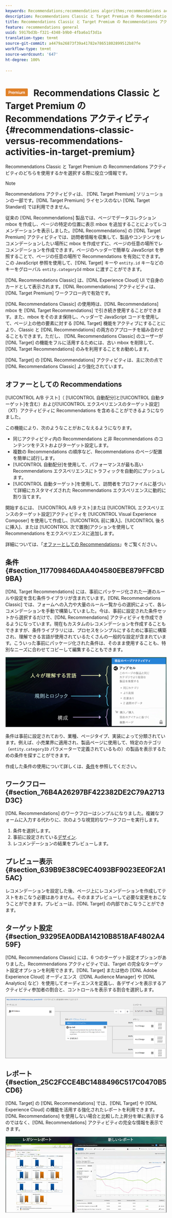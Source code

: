 ```yaml
---
keywords: Recommendations;recommendations algorithms;recommendations activity;recommendations classic
description: Recommendations Classic と Target Premium の Recommendations アクティビティのどちらを使用するかを選択する際に役立つ情報です。
title: Recommendations Classic と Target Premium の Recommendations アクティビティ
feature: recommendations general
uuid: 5917bd3b-f321-4348-b9b0-4fba6a1f3d1a
translation-type: tm+mt
source-git-commit: a4479a26873f39a41782e78651802899512b87fe
workflow-type: tm+mt
source-wordcount: '647'
ht-degree: 100%

---
```



# ![PREMIUM](/help/assets/premium.png) Recommendations Classic と Target Premium の Recommendations アクティビティ{#recommendations-classic-versus-recommendations-activities-in-target-premium}

Recommendations Classic と Target Premium の Recommendations アクティビティのどちらを使用するかを選択する際に役立つ情報です。

>[!NOTE]
>
>Recommendations アクティビティは、 [!DNL Target Premium] ソリューションの一部です。[!DNL Target Premium] ライセンスのない [!DNL Target Standard] では利用できません。

従来の [!DNL Recommendations] 製品では、ページでデータコレクション mbox を作成し、ページの特定の位置に表示 mbox を追加することによってレコメンデーションを表示しました。[!DNL Recommendations] の [!DNL Target Premium] アクティビティでは、訪問者情報を収集して、製品やコンテンツをレコメンデーションしたい場所に mbox を作成せずに、ページの任意の場所でレコメンデーションを作成できます。ページのヘッダーで簡単な JavaScript を参照することで、ページの任意の場所で Recommendations を有効にできます。この JavaScript 参照を使用して、[!DNL Target] キーや `entity.id` キーなどのキーをグローバル `entity.categoryId` mbox に渡すことができます。

[!DNL Recommendations Classic] は、[!DNL Experience Cloud] UI で自身のカードとして表示されます。[!DNL Recommendations] アクティビティは、[!DNL Target Premium] ワークフロー内で有効です。

[!DNL Recommendations Classic] の使用時は、[!DNL Recommendations] mbox を [!DNL Target Recommendations] で引き続き使用することができます。また、mbox をそのまま保持し、ヘッダーで JavaScript コードを使用して、ページ上の他の要素に対する [!DNL Target] 機能をアクティブにすることにより、Classic と [!DNL Recommendations] の両方のアプローチを組み合わせることもできます。ただし、 [!DNL Recommendations Classic] のユーザーが [!DNL Target] の機能をフルに活用するためには、古い mbox を削除して、[!DNL Target Recommendations] のみを利用することをお勧めします。

[!DNL Target] の [!DNL Recommendations] アクティビティは、主に次の点で [!DNL Recommendations Classic] より強化されています。

## オファーとしての Recommendations 

[!UICONTROL A/B テスト]（ [!UICONTROL 自動配分]と[!UICONTROL 自動ターゲット]を含む）および[!UICONTROL エクスペリエンスのターゲット設定]（XT）アクティビティに Recommendations を含めることができるようになりました。

この機能により、次のようなことがおこなえるようになります。

* 同じアクティビティ内の Recommendations と非 Recommendations のコンテンツをテストおよびターゲット設定します。
* 複数の Recommendations の順序など、Recommendations のページ配置を簡単に試行します。
* [!UICONTROL 自動配分]を使用して、パフォーマンスが最も高い Recommendations エクスペリエンスにトラフィックを自動的にプッシュします。
* [!UICONTROL 自動ターゲット]を使用して、訪問者をプロファイルに基づいて詳細にカスタマイズされた Recommendations エクスペリエンスに動的に割り当てます。

開始するには、 [!UICONTROL A/B テスト]または [!UICONTROL エクスペリエンスのターゲット設定]アクティビティを [!UICONTROL Visual Experience Composer] を使用して作成し、[!UICONTROL 前に挿入]、[!UICONTROL 後ろに挿入]、または [!UICONTROL 次で置換]アクションを使用して Recommendations をエクスペリエンスに追加します。

詳細については、「[オファーとしての Recommendations](/help/c-recommendations/recommendations-as-an-offer.md)」をご覧ください。

## 条件 {#section_117709846DAA404580EBE879FFCBD9BA}

[!DNL Target Recommendations] には、事前にパッケージ化された一連のルールや設定を含む条件ライブラリが含まれています。[!DNL Recommendations Classic] では、フォームへの入力や大量のルール一覧からの選択によって、各レコメンデーションを手動で構築していました。今は、事前に設定された条件セットから選択するだけで、[!DNL Recommendations] アクティビティを作成できるようになっています。現在もカスタムのレコメンデーションを作成することもできますが、条件ライブラリには、プロセスをシンプルにするために事前に構築され、理解できる言語が使用されているたくさんの一般的な設定が含まれています。こういった事前にパッケージ化された条件は、そのまま使用することも、特別なニーズに合わせてコピーして編集することもできます。

![](assets/overview_criteria.png)

条件は事前に設定されており、業種、ページタイプ、実装によって分類されています。例えば、小売業界に適用され、製品ページに使用して、特定のカテゴリ（`entity.categoryID` パラメーターで定義されているもの）の製品を表示するための条件を探すことができます。

作成した条件の使用について詳しくは、[条件](../../c-recommendations/c-algorithms/algorithms.md)を参照してください。

## ワークフロー {#section_76B4A26297BF422382DE2C79A2713D3C}

[!DNL Recommendations] のワークフローはシンプルになりました。複雑なフォームに入力する代わりに、次のような視覚的なワークフローを実行します。

1. 条件を選択します。
1. 事前に設定されている[デザイン](../../c-recommendations/c-design-overview/create-design.md#task_CC5BD28C364742218C1ACAF0D45E0E14).
1. レコメンデーションの結果をプレビューします。

## プレビュー表示 {#section_639B9E38C9EC4093BF9023EE0F2A15AC}

レコメンデーションを設定した後、ページ上にレコメンデーションを作成してテストをおこなう必要はありません。そのままプレビューして必要な変更をおこなうことができます。プレビューは、[!DNL Target] の内部でおこなうことができます。

## ターゲット設定 {#section_93295EA0DBA14210B8518AF4802A459F}

[!DNL Recommendations Classic] には、6 つのターゲット設定オプションがありました。Recommendations アクティビティでは、Target の完全なターゲット設定オプションを利用できます。[!DNL Target] または他の [!DNL Adobe Experience Cloud] オーディエンス（[!DNL Audience Manager] や [!DNL Analytics] など）を使用してオーディエンスを定義し、各デザインを表示するアクティビティ参加者の割合と、コントロールを表示する割合を選択します。

![](assets/overview_targeting.png)

## レポート {#section_25C2FCCE4BC1488496C517C0470B5CD6}

[!DNL Target] の [!DNL Recommendations] では、[!DNL Target] や [!DNL Experience Cloud] の機能を活用する強化されたレポートを利用できます。[!DNL Recommendations] を使用しない場合と比較した上昇分を単に表示するのではなく、[!DNL Recommendations] アクティビティの完全な情報を表示できます。

![](assets/overview_report.png)


